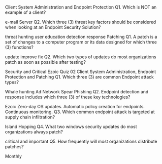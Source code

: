Client System Administration and Endpoint Protection
Q1. Which is NOT an example of a client?

e-mail Server
Q2. Which three (3) threat key factors should be considered when looking at an Endpoint Security Solution?

threat hunting
user education
detection response
Patching
Q1. A patch is a set of changes to a computer program or its data designed for which three (3) functions?

update
improve
fix
Q2. Which two types of updates do most organizations patch as soon as possible after testing?

Security and Critical
Ezoic
Quiz 02
Client System Administration, Endpoint Protection and Patching
Q1. Which three (3) are common Endpoint attack types?

Whale hunting
Ad Network
Spear Phishing
Q2. Endpoint detection and response includes which three (3) of these key technologies?

Ezoic
Zero-day OS updates.
Automatic policy creation for endpoints.
Continuous monitoring.
Q3. Which common endpoint attack is targeted at supply chain infiltration?

Island Hopping
Q4. What two windows security updates do most organizations always patch?

critical and important
Q5. How frequently will most organizations distribute patches?

Monthly


